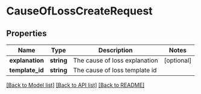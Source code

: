 # CauseOfLossCreateRequest

## Properties
Name | Type | Description | Notes
------------ | ------------- | ------------- | -------------
**explanation** | **string** | The cause of loss explanation | [optional] 
**template_id** | **string** | The cause of loss template id | 

[[Back to Model list]](../../README.md#documentation-for-models) [[Back to API list]](../../README.md#documentation-for-api-endpoints) [[Back to README]](../../README.md)

